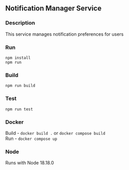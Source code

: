 ## Notification Manager Service

### Description
This service manages notification preferences for users  

### Run
`npm install`  
`npm run`

### Build
`npm run build`

### Test
`npm run test`

### Docker
Build - `docker build .`  or  `docker compose build`  
Run - `docker compose up`

### Node
Runs with Node 18.18.0